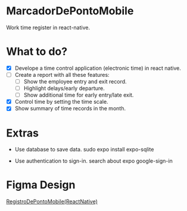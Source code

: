 # MarcadorDePontoMobile
Work time register in react-native.

# What to do?
- [x] Develope a time control application (electronic time) in react native.
- [ ] Create a report with all these features:
    - [ ] Show the employee entry and exit record.
    - [ ] Highlight delays/early departure.
    - [ ] Show additional time for early entry/late exit.
- [x] Control time by setting the time scale.
- [x] Show summary of time records in the month.

# Extras

 - Use database to save data.
sudo expo install expo-sqlite

 - Use authentication to sign-in.
 search about expo google-sign-in


# Figma Design
[RegistroDePontoMobile(ReactNative)](https://www.figma.com/file/6dAqGprnv7YRKfJdKhy5qS/RegistroDePontoMobile(ReactNative)?node-id=0%3A1)